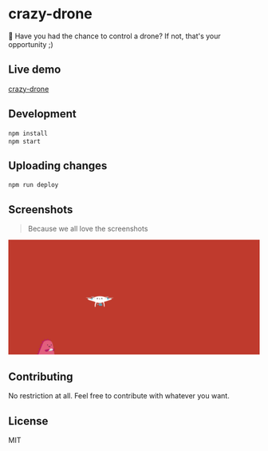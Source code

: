 # crazy-drone

:space_invader: Have you had the chance to control a drone? If not, that's your opportunity ;)

## Live demo

[crazy-drone](http://durancristhian.github.io/crazy-drone)

## Development

```
npm install
npm start
```

## Uploading changes

```
npm run deploy
```

## Screenshots

> Because we all love the screenshots

![crazy-drone](https://raw.githubusercontent.com/durancristhian/crazy-drone/master/screenshots/crazy-drone.png)

## Contributing

No restriction at all. Feel free to contribute with whatever you want.

## License

MIT
